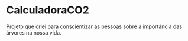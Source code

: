 # CalculadoraCO2
Projeto que criei para conscientizar as pessoas sobre a importância das árvores na nossa vida. 
